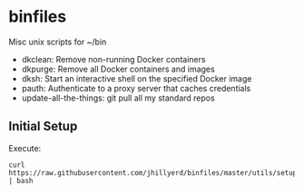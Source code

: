 binfiles
========

Misc unix scripts for ~/bin

  - dkclean: Remove non-running Docker containers
  - dkpurge: Remove all Docker containers and images
  - dksh: Start an interactive shell on the specified Docker image
  - pauth: Authenticate to a proxy server that caches credentials
  - update-all-the-things: git pull all my standard repos

Initial Setup
-------------

Execute:

    curl https://raw.githubusercontent.com/jhillyerd/binfiles/master/utils/setup_home.sh | bash
